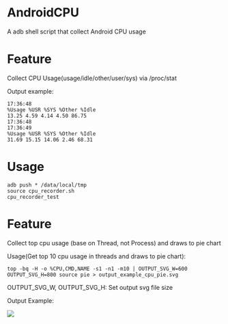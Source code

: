 # AndroidCPU

A adb shell script that collect Android CPU usage

# Feature

Collect CPU Usage(usage/idle/other/user/sys) via /proc/stat

Output example:

```
17:36:48
%Usage %USR %SYS %Other %Idle
13.25 4.59 4.14 4.50 86.75
17:36:48
17:36:49
%Usage %USR %SYS %Other %Idle
31.69 15.15 14.06 2.46 68.31
```

# Usage

```
adb push * /data/local/tmp
source cpu_recorder.sh
cpu_recorder_test
```

# Feature

Collect top cpu usage (base on Thread, not Process) and draws to pie chart

Usage(Get top 10 cpu usage in threads and draws to pie chart):

```
top -bq -H -o %CPU,CMD,NAME -s1 -n1 -m10 | OUTPUT_SVG_W=600 OUTPUT_SVG_H=800 source pie > output_example_cpu_pie.svg
```

OUTPUT_SVG_W, OUTPUT_SVG_H: Set output svg file size

Output Example:

![](https://cdn.jsdelivr.net/gh/NasdaqGodzilla/PeacePicture/img/output_example_cpu_pie.svg)

